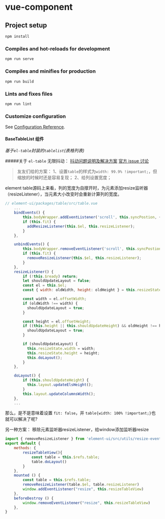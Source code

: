 # vue-component

## Project setup
```
npm install
```

### Compiles and hot-reloads for development
```
npm run serve
```

### Compiles and minifies for production
```
npm run build
```

### Lints and fixes files
```
npm run lint
```

### Customize configuration
See [Configuration Reference](https://cli.vuejs.org/config/).


#### BaseTableList 组件
*基于`el-table`封装的`tablelist`(表格列表)*

#####关于 `el-table` 无限抖动：
[抖动问题说明及解决方案](https://blog.iwnweb.com/kai-fa/infinite-jitter-of-element-ui-table-and-its-solution/)
[官方 issue 讨论](https://github.com/ElemeFE/element/issues/16167)
>友友们给的方案：
1、设置`table`的样式为`width: 99.9% !important;`，但缩放的时候时还是容易复现；
2、给列设置宽度；

element table源码上来看，列的宽度为自撑开时，为元素添加resize监听器（resizeListener），当元素大小改变时会重新计算列的宽度。
```js
// element-ui/packages/table/src/table.vue
    ...
    bindEvents() {
        this.bodyWrapper.addEventListener('scroll', this.syncPostion, { passive: true });
        if (this.fit) {
          addResizeListener(this.$el, this.resizeListener);
        }
    },

    unbindEvents() {
        this.bodyWrapper.removeEventListener('scroll', this.syncPostion, { passive: true });
        if (this.fit) {
          removeResizeListener(this.$el, this.resizeListener);
        }
    },
    resizeListener() {
        if (!this.$ready) return;
        let shouldUpdateLayout = false;
        const el = this.$el;
        const { width: oldWidth, height: oldHeight } = this.resizeState;

        const width = el.offsetWidth;
        if (oldWidth !== width) {
          shouldUpdateLayout = true;
        }

        const height = el.offsetHeight;
        if ((this.height || this.shouldUpdateHeight) && oldHeight !== height) {
          shouldUpdateLayout = true;
        }

        if (shouldUpdateLayout) {
          this.resizeState.width = width;
          this.resizeState.height = height;
          this.doLayout();
        }
    },

    doLayout() {
        if (this.shouldUpdateHeight) {
          this.layout.updateElsHeight();
        }
        this.layout.updateColumnsWidth();
    },
    ...
```
那么，是不是意味着设置 `fit: false`，并 `table{width: 100% !important;}`也就可以解决了呢?

另一种方案：
移除元素监听器resizeListener，给window添加监听器resize
```js
import { removeResizeListener } from 'element-ui/src/utils/resize-event';
export default {
    methods: {
        resizeTableView(){
            const table = this.$refs.table;
            table.doLayout()
        }
    },
    mounted () {
        const table = this.$refs.table;
        removeResizeListener(table.$el, table.resizeListener)
        window.addEventListener("resize", this.resizeTableView)
    },
    beforeDestroy () {
        window.removeEventListener("resize", this.resizeTableView)
    },
}
```

